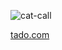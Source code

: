 ![cat-call](https://user-images.githubusercontent.com/89509337/202865461-89561499-65a2-488b-a9c6-e1a06e1573e2.gif)

[tado.com](https://potatofr.github.io/tado/)
